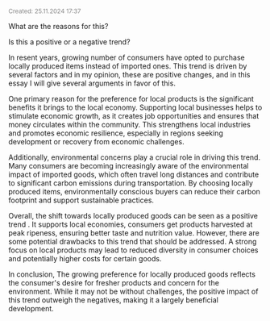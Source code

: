 <span style="font-size:12px; color:#888888;">Created: 25.11.2024 17:37</span>

What are the reasons for this?

Is this a positive or a negative trend?

In resent years, growing number of consumers have opted to purchase locally produced items instead of imported ones. This trend is driven by several factors and in my opinion, these are positive changes, and in this essay I will give several arguments in favor of this.

One primary reason for the preference for local products is the significant benefits it brings to the local economy. Supporting local businesses helps to stimulate economic growth, as it creates job opportunities and ensures that money circulates within the community. This strengthens local industries and promotes economic resilience, especially in regions seeking development or recovery from economic challenges.

Additionally, environmental concerns play a crucial role in driving this trend. Many consumers are becoming increasingly aware of the environmental impact of imported goods, which often travel long distances and contribute to significant carbon emissions during transportation. By choosing locally produced items, environmentally conscious buyers can reduce their carbon footprint and support sustainable practices. 

Overall, the shift towards locally produced goods can be seen as a positive trend . It supports local economies, consumers get products harvested at peak ripeness, ensuring  better taste and nutrition value. However, there are some potential drawbacks to this trend that should be addressed. A strong focus on local products may lead to reduced diversity in consumer choices and potentially higher costs for certain goods.

In conclusion, The growing preference for locally produced goods reflects the consumer's desire for fresher products and concern for the environment. While it may not be without challenges, the positive impact of this trend outweigh the negatives, making it a largely beneficial development.
